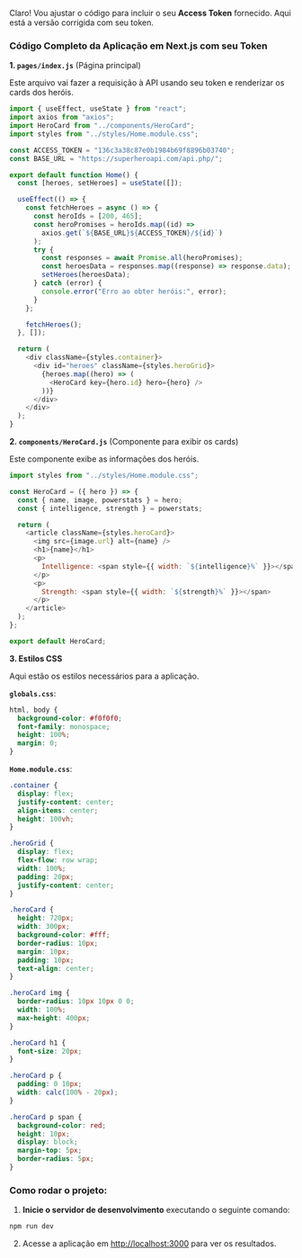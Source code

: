 Claro! Vou ajustar o código para incluir o seu **Access Token** fornecido. Aqui está a versão corrigida com seu token.

### **Código Completo da Aplicação em Next.js com seu Token**

**1. `pages/index.js`** (Página principal)

Este arquivo vai fazer a requisição à API usando seu token e renderizar os cards dos heróis.

```javascript
import { useEffect, useState } from "react";
import axios from "axios";
import HeroCard from "../components/HeroCard";
import styles from "../styles/Home.module.css";

const ACCESS_TOKEN = "136c3a38c87e0b1984b69f8896b03740"; 
const BASE_URL = "https://superheroapi.com/api.php/";

export default function Home() {
  const [heroes, setHeroes] = useState([]);

  useEffect(() => {
    const fetchHeroes = async () => {
      const heroIds = [200, 465]; 
      const heroPromises = heroIds.map((id) =>
        axios.get(`${BASE_URL}${ACCESS_TOKEN}/${id}`)
      );
      try {
        const responses = await Promise.all(heroPromises);
        const heroesData = responses.map((response) => response.data);
        setHeroes(heroesData);
      } catch (error) {
        console.error("Erro ao obter heróis:", error);
      }
    };

    fetchHeroes();
  }, []);

  return (
    <div className={styles.container}>
      <div id="heroes" className={styles.heroGrid}>
        {heroes.map((hero) => (
          <HeroCard key={hero.id} hero={hero} />
        ))}
      </div>
    </div>
  );
}
```

**2. `components/HeroCard.js`** (Componente para exibir os cards)

Este componente exibe as informações dos heróis.

```javascript
import styles from "../styles/Home.module.css";

const HeroCard = ({ hero }) => {
  const { name, image, powerstats } = hero;
  const { intelligence, strength } = powerstats;

  return (
    <article className={styles.heroCard}>
      <img src={image.url} alt={name} />
      <h1>{name}</h1>
      <p>
        Intelligence: <span style={{ width: `${intelligence}%` }}></span>
      </p>
      <p>
        Strength: <span style={{ width: `${strength}%` }}></span>
      </p>
    </article>
  );
};

export default HeroCard;
```

**3. Estilos CSS**

Aqui estão os estilos necessários para a aplicação.

**`globals.css`**:

```css
html, body {
  background-color: #f0f0f0;
  font-family: monospace;
  height: 100%;
  margin: 0;
}
```

**`Home.module.css`**:

```css
.container {
  display: flex;
  justify-content: center;
  align-items: center;
  height: 100vh;
}

.heroGrid {
  display: flex;
  flex-flow: row wrap;
  width: 100%;
  padding: 20px;
  justify-content: center;
}

.heroCard {
  height: 720px;
  width: 300px;
  background-color: #fff;
  border-radius: 10px;
  margin: 10px;
  padding: 10px;
  text-align: center;
}

.heroCard img {
  border-radius: 10px 10px 0 0;
  width: 100%;
  max-height: 400px;
}

.heroCard h1 {
  font-size: 20px;
}

.heroCard p {
  padding: 0 10px;
  width: calc(100% - 20px);
}

.heroCard p span {
  background-color: red;
  height: 10px;
  display: block;
  margin-top: 5px;
  border-radius: 5px;
}
```

### Como rodar o projeto:

1. **Inicie o servidor de desenvolvimento** executando o seguinte comando:

```bash
npm run dev
```

2. Acesse a aplicação em [http://localhost:3000](http://localhost:3000) para ver os resultados.
